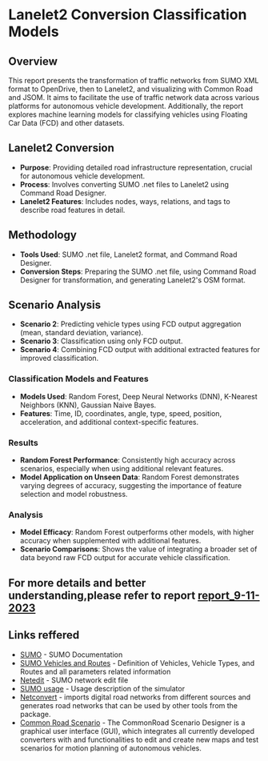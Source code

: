 # Lanelet2 Conversion Classification Models

## Overview
This report presents the transformation of traffic networks from SUMO XML format to OpenDrive, then to Lanelet2, and visualizing with Common Road and JSOM. It aims to facilitate the use of traffic network data across various platforms for autonomous vehicle development. Additionally, the report explores machine learning models for classifying vehicles using Floating Car Data (FCD) and other datasets.

## Lanelet2 Conversion
- **Purpose**: Providing detailed road infrastructure representation, crucial for autonomous vehicle development.
- **Process**: Involves converting SUMO .net files to Lanelet2 using Command Road Designer.
- **Lanelet2 Features**: Includes nodes, ways, relations, and tags to describe road features in detail.

## Methodology
- **Tools Used**: SUMO .net file, Lanelet2 format, and Command Road Designer.
- **Conversion Steps**: Preparing the SUMO .net file, using Command Road Designer for transformation, and generating Lanelet2's OSM format.

## Scenario Analysis
- **Scenario 2**: Predicting vehicle types using FCD output aggregation (mean, standard deviation, variance).
- **Scenario 3**: Classification using only FCD output.
- **Scenario 4**: Combining FCD output with additional extracted features for improved classification.

### Classification Models and Features
- **Models Used**: Random Forest, Deep Neural Networks (DNN), K-Nearest Neighbors (KNN), Gaussian Naive Bayes.
- **Features**: Time, ID, coordinates, angle, type, speed, position, acceleration, and additional context-specific features.

### Results
- **Random Forest Performance**: Consistently high accuracy across scenarios, especially when using additional relevant features.
- **Model Application on Unseen Data**: Random Forest demonstrates varying degrees of accuracy, suggesting the importance of feature selection and model robustness.

### Analysis
- **Model Efficacy**: Random Forest outperforms other models, with higher accuracy when supplemented with additional features.
- **Scenario Comparisons**: Shows the value of integrating a broader set of data beyond raw FCD output for accurate vehicle classification.

## For more details and better understanding,please refer to report [report_9-11-2023](https://github.com/CL2-UWaterloo/ece699-traffic-simulation/blob/main/HighwayScenario/Study_7-Lanelet2_Conversion_Classification_Models/report_9-11-2023.pdf)

## Links reffered
- [SUMO] - SUMO Documentation
- [SUMO Vehicles and Routes] - Definition of Vehicles, Vehicle Types, and Routes and all parameters related information
- [Netedit] - SUMO network edit file
- [SUMO usage] - Usage description of the simulator
- [Netconvert](https://sumo.dlr.de/docs/netconvert.html) - imports digital road networks from different sources and generates road networks that can be used by other tools from the package.
- [Common Road Scenario](https://commonroad-scenario-designer.readthedocs.io/en/latest/details/commonroad_scenario_designer/) - The CommonRoad Scenario Designer is a graphical user interface (GUI), which integrates all currently developed converters with and functionalities to edit and create new maps and test scenarios for motion planning of autonomous vehicles.



[SUMO]: <https://sumo.dlr.de/docs/index.html>
[SUMO Vehicles and Routes]: <https://sumo.dlr.de/docs/Definition_of_Vehicles%2C_Vehicle_Types%2C_and_Routes.html#junction_model_parameters>
[Netedit]: <https://sumo.dlr.de/docs/Netedit/>
[SUMO usage]: <https://sumo.dlr.de/docs/sumo.html>
[xml2csv]: <https://sumo.dlr.de/docs/Tools/Xml.html>
[Full output xml]: <https://sumo.dlr.de/docs/Simulation/Output/FullOutput.html>


